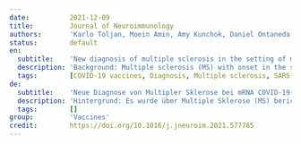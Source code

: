```yaml
---
date:          2021-12-09
title:         Journal of Neuroimmunology
authors:       'Karlo Toljan, Moein Amin, Amy Kunchok, Daniel Ontaneda'
status:        default
en:
  subtitle:    'New diagnosis of multiple sclerosis in the setting of mRNA COVID-19 vaccine exposure'
  description: 'Background: Multiple sclerosis (MS) with onset in the setting of acute SARS-CoV-2 virus infection has been reported, and reactivation of MS following non-mRNA COVID-19 vaccination has been noted, but there have only been three reports of newly diagnosed MS following exposure to mRNA COVID-19 vaccine. The association cannot be determined to be causal, as latent central nervous system demyelinating disease may unmask itself in the setting of an infection or a systemic inflammatory response. We report a series of 5 cases of newly diagnosed MS following recent exposure to mRNA COVID-19 vaccines. Latency from vaccination to initial presentation varied. Neurological manifestations and clinical course appeared to be typical for MS including response to high dose steroids in 4 cases and additional need for plasmapheresis in one case. Conclusion: Acute neurological deficits in the setting of recent mRNA COVID-19 vaccine administration may represent new onset multiple sclerosis.'
  tags:        [COVID-19 vaccines, Diagnosis, Multiple sclerosis, SARS-CoV-2Vaccination]
de:
  subtitle:    'Neue Diagnose von Multipler Sklerose bei mRNA COVID-19-Impfstoff-Exposition'
  description: 'Hintergrund: Es wurde über Multiple Sklerose (MS) berichtet, die im Zusammenhang mit einer akuten Infektion mit dem SARS-CoV-2-Virus auftrat, und es wurde eine Reaktivierung von MS nach einer Impfung mit nicht-mRNA COVID-19 festgestellt, aber es gibt nur drei Berichte über neu diagnostizierte MS nach einer Exposition gegenüber dem mRNA COVID-19-Impfstoff. Der Zusammenhang kann nicht als kausal angesehen werden, da eine latente demyelinisierende Erkrankung des Zentralnervensystems im Zusammenhang mit einer Infektion oder einer systemischen Entzündungsreaktion zum Vorschein kommen kann. Wir berichten über eine Serie von 5 Fällen von neu diagnostizierter MS nach kürzlicher Exposition gegenüber mRNA-COVID-19-Impfstoffen. Die Latenzzeit von der Impfung bis zum ersten Auftreten war unterschiedlich. Die neurologischen Manifestationen und der klinische Verlauf schienen typisch für MS zu sein, einschließlich des Ansprechens auf hochdosierte Steroide in vier Fällen und der zusätzlichen Notwendigkeit einer Plasmapherese in einem Fall. Schlussfolgerung: Akute neurologische Defizite im Zusammenhang mit einer kürzlich erfolgten Verabreichung des mRNA-Impfstoffs COVID-19 können eine neu auftretende Multiple Sklerose darstellen.' 
  tags:        []
group:         'Vaccines'
credit:        https://doi.org/10.1016/j.jneuroim.2021.577785
---
```

